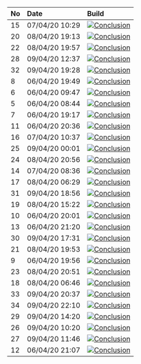 | No | Date           | Build                                                                                                                                                                      |
| :- | :------------- | :------------------------------------------------------------------------------------------------------------------------------------------------------------------------- |
| 15 | 07/04/20 10:29 | [![Conclusion](https://img.shields.io/badge/build-pass-brightgreen)](https://github.com/e2e-boilerplate/protractor-typescript-tsc-mocha-chai-assert/actions/runs/72769656) |
| 20 | 08/04/20 19:13 | [![Conclusion](https://img.shields.io/badge/build-fail-red)](https://github.com/e2e-boilerplate/protractor-typescript-tsc-mocha-chai-assert/actions/runs/73966897)         |
| 22 | 08/04/20 19:57 | [![Conclusion](https://img.shields.io/badge/build-pass-brightgreen)](https://github.com/e2e-boilerplate/protractor-typescript-tsc-mocha-chai-assert/actions/runs/73984352) |
| 28 | 09/04/20 12:37 | [![Conclusion](https://img.shields.io/badge/build-pass-brightgreen)](https://github.com/e2e-boilerplate/protractor-typescript-tsc-mocha-chai-assert/actions/runs/74577651) |
| 32 | 09/04/20 19:28 | [![Conclusion](https://img.shields.io/badge/build-pass-brightgreen)](https://github.com/e2e-boilerplate/protractor-typescript-tsc-mocha-chai-assert/actions/runs/74830522) |
| 8  | 06/04/20 19:49 | [![Conclusion](https://img.shields.io/badge/build-pass-brightgreen)](https://github.com/e2e-boilerplate/protractor-typescript-tsc-mocha-chai-assert/actions/runs/72248678) |
| 6  | 06/04/20 09:47 | [![Conclusion](https://img.shields.io/badge/build-pass-brightgreen)](https://github.com/e2e-boilerplate/protractor-typescript-tsc-mocha-chai-assert/actions/runs/71855927) |
| 5  | 06/04/20 08:44 | [![Conclusion](https://img.shields.io/badge/build-pass-brightgreen)](https://github.com/e2e-boilerplate/protractor-typescript-tsc-mocha-chai-assert/actions/runs/71793121) |
| 7  | 06/04/20 19:17 | [![Conclusion](https://img.shields.io/badge/build-pass-brightgreen)](https://github.com/e2e-boilerplate/protractor-typescript-tsc-mocha-chai-assert/actions/runs/72236357) |
| 11 | 06/04/20 20:36 | [![Conclusion](https://img.shields.io/badge/build-pass-brightgreen)](https://github.com/e2e-boilerplate/protractor-typescript-tsc-mocha-chai-assert/actions/runs/72282960) |
| 16 | 07/04/20 10:37 | [![Conclusion](https://img.shields.io/badge/build-pass-brightgreen)](https://github.com/e2e-boilerplate/protractor-typescript-tsc-mocha-chai-assert/actions/runs/72771096) |
| 25 | 09/04/20 00:01 | [![Conclusion](https://img.shields.io/badge/build-pass-brightgreen)](https://github.com/e2e-boilerplate/protractor-typescript-tsc-mocha-chai-assert/actions/runs/74108230) |
| 24 | 08/04/20 20:56 | [![Conclusion](https://img.shields.io/badge/build-pass-brightgreen)](https://github.com/e2e-boilerplate/protractor-typescript-tsc-mocha-chai-assert/actions/runs/74021998) |
| 14 | 07/04/20 08:36 | [![Conclusion](https://img.shields.io/badge/build-fail-red)](https://github.com/e2e-boilerplate/protractor-typescript-tsc-mocha-chai-assert/actions/runs/72685358)         |
| 17 | 08/04/20 06:29 | [![Conclusion](https://img.shields.io/badge/build-pass-brightgreen)](https://github.com/e2e-boilerplate/protractor-typescript-tsc-mocha-chai-assert/actions/runs/73467833) |
| 31 | 09/04/20 18:56 | [![Conclusion](https://img.shields.io/badge/build-pass-brightgreen)](https://github.com/e2e-boilerplate/protractor-typescript-tsc-mocha-chai-assert/actions/runs/74811006) |
| 19 | 08/04/20 15:22 | [![Conclusion](https://img.shields.io/badge/build-fail-red)](https://github.com/e2e-boilerplate/protractor-typescript-tsc-mocha-chai-assert/actions/runs/73830449)         |
| 10 | 06/04/20 20:01 | [![Conclusion](https://img.shields.io/badge/build-pass-brightgreen)](https://github.com/e2e-boilerplate/protractor-typescript-tsc-mocha-chai-assert/actions/runs/72253533) |
| 13 | 06/04/20 21:20 | [![Conclusion](https://img.shields.io/badge/build-pass-brightgreen)](https://github.com/e2e-boilerplate/protractor-typescript-tsc-mocha-chai-assert/actions/runs/72305598) |
| 30 | 09/04/20 17:31 | [![Conclusion](https://img.shields.io/badge/build-pass-brightgreen)](https://github.com/e2e-boilerplate/protractor-typescript-tsc-mocha-chai-assert/actions/runs/74767308) |
| 21 | 08/04/20 19:53 | [![Conclusion](https://img.shields.io/badge/build-pass-brightgreen)](https://github.com/e2e-boilerplate/protractor-typescript-tsc-mocha-chai-assert/actions/runs/73981873) |
| 9  | 06/04/20 19:56 | [![Conclusion](https://img.shields.io/badge/build-pass-brightgreen)](https://github.com/e2e-boilerplate/protractor-typescript-tsc-mocha-chai-assert/actions/runs/72250266) |
| 23 | 08/04/20 20:51 | [![Conclusion](https://img.shields.io/badge/build-pass-brightgreen)](https://github.com/e2e-boilerplate/protractor-typescript-tsc-mocha-chai-assert/actions/runs/74020787) |
| 18 | 08/04/20 06:46 | [![Conclusion](https://img.shields.io/badge/build-pass-brightgreen)](https://github.com/e2e-boilerplate/protractor-typescript-tsc-mocha-chai-assert/actions/runs/73476814) |
| 33 | 09/04/20 20:37 | [![Conclusion](https://img.shields.io/badge/build-pass-brightgreen)](https://github.com/e2e-boilerplate/protractor-typescript-tsc-mocha-chai-assert/actions/runs/74871255) |
| 34 | 09/04/20 22:10 | [![Conclusion](https://img.shields.io/badge/build-pass-brightgreen)](https://github.com/e2e-boilerplate/protractor-typescript-tsc-mocha-chai-assert/actions/runs/74916899) |
| 29 | 09/04/20 14:20 | [![Conclusion](https://img.shields.io/badge/build-pass-brightgreen)](https://github.com/e2e-boilerplate/protractor-typescript-tsc-mocha-chai-assert/actions/runs/74647846) |
| 26 | 09/04/20 10:20 | [![Conclusion](https://img.shields.io/badge/build-pass-brightgreen)](https://github.com/e2e-boilerplate/protractor-typescript-tsc-mocha-chai-assert/actions/runs/74478631) |
| 27 | 09/04/20 11:46 | [![Conclusion](https://img.shields.io/badge/build-pass-brightgreen)](https://github.com/e2e-boilerplate/protractor-typescript-tsc-mocha-chai-assert/actions/runs/74540212) |
| 12 | 06/04/20 21:07 | [![Conclusion](https://img.shields.io/badge/build-pass-brightgreen)](https://github.com/e2e-boilerplate/protractor-typescript-tsc-mocha-chai-assert/actions/runs/72295980) |